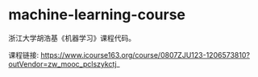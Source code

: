 # machine-learning-course
浙江大学胡浩基《机器学习》课程代码。

课程链接: https://www.icourse163.org/course/0807ZJU123-1206573810?outVendor=zw_mooc_pclszykctj_
